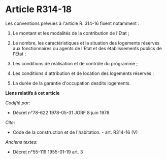 # Article R314-18

Les conventions prévues à l'article R. 314-16 fixent notamment : 

1. Le montant et les modalités de la contribution de l'Etat ; 

2. Le nombre, les caractéristiques et la situation des logements réservés aux fonctionnaires ou agents de l'Etat et des
établissements publics de l'Etat ; 

3. Les conditions de réalisation et de contrôle du programme ; 

4. Les conditions d'attribution et de location des logements réservés ; 

5. La durée de la garantie d'occupation desdits logements.

**Liens relatifs à cet article**

_Codifié par_:

  - Décret n°78-622 1978-05-31 JORF 8 juin 1978

_Cite_:

  - Code de la construction et de l'habitation. - art. R314-16 (V)

_Anciens textes_:

  - Décret n°55-119 1955-01-19 art. 3
